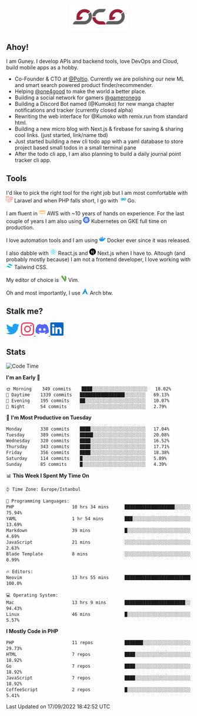 <h1 align="center">
  <img src="https://raw.githubusercontent.com/gcg/gcg/master/gcg.png" alt="Guney Can Gokoglu" />
</h1>

## Ahoy!

I am Guney. I develop APIs and backend tools, love DevOps and Cloud, build mobile apps as a hobby.

- Co-Founder & CTO at [@Poltio](https://www.poltio.com). Currently we are polishing our new ML and smart search powered product finder/recommender.
- Helping [@one4good](https://one4good.com) to make the world a better place.
- Building a social network for gamers [@gameronegg](https://g1.gg)
- Building a Discord Bot named (@Kumoko) for new manga chapter notifications and tracker (currently closed alpha)
- Rewriting the web interface for @Kumoko with remix.run from standard html.
- Building a new micro blog with Next.js & firebase for saving & sharing cool links. (just started, link/name tbd)
- Just started building a new cli todo app with a yaml database to store project based small todos in a small terminal pane
- After the todo cli app, I am also planning to build a daily journal point tracker cli app.


## Tools

I'd like to pick the right tool for the right job but I am most comfortable with  <img src="https://raw.githubusercontent.com/gcg/gcg/master/assets/laravel.svg" alt="Laravel PHP" width="18" height="18" /> Laravel and when PHP falls short, I go with <img src="https://raw.githubusercontent.com/gcg/gcg/master/assets/go.svg" alt="Go" width="18" height="18" /> Go.

I am fluent in <img src="https://raw.githubusercontent.com/gcg/gcg/master/assets/amazonaws.svg" alt="AWS" width="18" height="18" /> AWS with ~10 years of hands on experience. For the last couple of years I am also using <img src="https://raw.githubusercontent.com/gcg/gcg/master/assets/kubernetes.svg" alt="GKE" height="18" width="18" /> Kubernetes on GKE full time on production.

I love automation tools and I am using <img src="https://raw.githubusercontent.com/gcg/gcg/master/assets/docker.svg" alt="Docker" width="18" height="18" /> Docker ever since it was released.

I also dabble with <img src="https://raw.githubusercontent.com/gcg/gcg/master/assets/react.svg" alt="React.js" width="18" height="18" /> React.js and <img src="https://raw.githubusercontent.com/gcg/gcg/master/assets/nextdotjs.svg" alt="Next.js" width="18" height="18" /> Next.js when I have to.
Altough (and probably mostly because) I am not a frontend developer, I love working with <img src="https://raw.githubusercontent.com/gcg/gcg/master/assets/tailwindcss.svg" alt="Tailwind CSS" width="18" height="18" /> Tailwind CSS.

My editor of choice is <img src="https://raw.githubusercontent.com/gcg/gcg/master/assets/neovim.svg" alt="NeoVim" width="18" height="18" /> Vim.

Oh and most importantly, I use <img src="https://raw.githubusercontent.com/gcg/gcg/master/assets/archlinux.svg" alt="Arch Linux" width="18" height="18" /> Arch btw.


## Stalk me?

<a href="https://twitter.com/gcg" target="_blank" >
    <img src="https://raw.githubusercontent.com/gcg/gcg/master/assets/twitter.svg" width="36" height="36" alt="@gcg" />
</a>

<a href="https://instagram.com/gcg" target="_blank">
    <img src="https://raw.githubusercontent.com/gcg/gcg/master/assets/instagram.svg" alt="@gcg" width="36" height="36" />
</a>

<a href="https://discord.gg/SMcJHkX4r7" target="_blank">
    <img src="https://raw.githubusercontent.com/gcg/gcg/master/assets/discord.svg" alt="gcg#3057" width="36" height="36" />
</a>

<a href="https://www.linkedin.com/in/guneycan/" target="_blank">
    <img src="https://raw.githubusercontent.com/gcg/gcg/master/assets/linkedin.svg" alt="LinkedIn" width="36" height="36" />
</a>

## Stats

<!--START_SECTION:waka-->
![Code Time](http://img.shields.io/badge/Code%20Time-1%2C352%20hrs%206%20mins-blue)

**I'm an Early 🐤** 

```text
🌞 Morning    349 commits    ████░░░░░░░░░░░░░░░░░░░░░   18.02% 
🌆 Daytime    1339 commits   █████████████████░░░░░░░░   69.13% 
🌃 Evening    195 commits    ██░░░░░░░░░░░░░░░░░░░░░░░   10.07% 
🌙 Night      54 commits     ░░░░░░░░░░░░░░░░░░░░░░░░░   2.79%

```
📅 **I'm Most Productive on Tuesday** 

```text
Monday       330 commits    ████░░░░░░░░░░░░░░░░░░░░░   17.04% 
Tuesday      389 commits    █████░░░░░░░░░░░░░░░░░░░░   20.08% 
Wednesday    320 commits    ████░░░░░░░░░░░░░░░░░░░░░   16.52% 
Thursday     343 commits    ████░░░░░░░░░░░░░░░░░░░░░   17.71% 
Friday       356 commits    ████░░░░░░░░░░░░░░░░░░░░░   18.38% 
Saturday     114 commits    █░░░░░░░░░░░░░░░░░░░░░░░░   5.89% 
Sunday       85 commits     █░░░░░░░░░░░░░░░░░░░░░░░░   4.39%

```


📊 **This Week I Spent My Time On** 

```text
⌚︎ Time Zone: Europe/Istanbul

💬 Programming Languages: 
PHP                      10 hrs 34 mins      ███████████████████░░░░░░   75.94% 
YAML                     1 hr 54 mins        ███░░░░░░░░░░░░░░░░░░░░░░   13.69% 
Markdown                 39 mins             █░░░░░░░░░░░░░░░░░░░░░░░░   4.69% 
JavaScript               21 mins             ░░░░░░░░░░░░░░░░░░░░░░░░░   2.63% 
Blade Template           8 mins              ░░░░░░░░░░░░░░░░░░░░░░░░░   0.99%

🔥 Editors: 
Neovim                   13 hrs 55 mins      █████████████████████████   100.0%

💻 Operating System: 
Mac                      13 hrs 9 mins       ███████████████████████░░   94.43% 
Linux                    46 mins             █░░░░░░░░░░░░░░░░░░░░░░░░   5.57%

```

**I Mostly Code in PHP** 

```text
PHP                      11 repos            ███████░░░░░░░░░░░░░░░░░░   29.73% 
HTML                     7 repos             ████░░░░░░░░░░░░░░░░░░░░░   18.92% 
Go                       7 repos             ████░░░░░░░░░░░░░░░░░░░░░   18.92% 
JavaScript               7 repos             ████░░░░░░░░░░░░░░░░░░░░░   18.92% 
CoffeeScript             2 repos             █░░░░░░░░░░░░░░░░░░░░░░░░   5.41%

```



 Last Updated on 17/09/2022 18:42:52 UTC
<!--END_SECTION:waka-->
